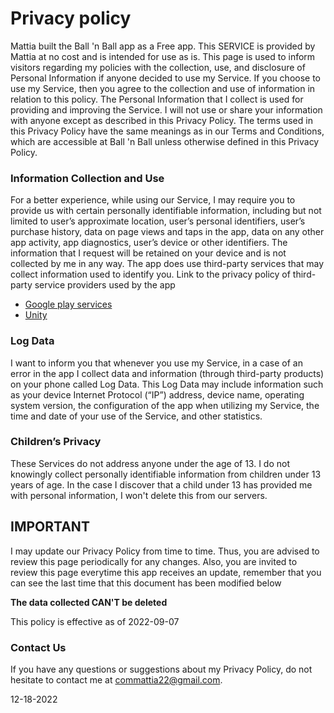 # Privacy policy
Mattia built the Ball 'n Ball app as a Free app. This SERVICE is provided by Mattia at no cost and is intended for use as is.
This page is used to inform visitors regarding my policies with the collection, use, and disclosure of Personal Information if anyone decided to use my Service.
If you choose to use my Service, then you agree to the collection and use of information in relation to this policy. The Personal Information that I collect is used for providing and improving the Service. I will not use or share your information with anyone except as described in this Privacy Policy.
The terms used in this Privacy Policy have the same meanings as in our Terms and Conditions, which are accessible at Ball 'n Ball unless otherwise defined in this Privacy Policy.

### Information Collection and Use
For a better experience, while using our Service, I may require you to provide us with certain personally identifiable information, including but not limited to user’s approximate location, user’s personal identifiers, user’s purchase history, data on page views and taps in the app, data on any other app activity, app diagnostics, user’s device or other identifiers. The information that I request will be retained on your device and is not collected by me in any way.
The app does use third-party services that may collect information used to identify you.
Link to the privacy policy of third-party service providers used by the app
* [Google play services](https://policies.google.com/privacy)
* [Unity](https://unity.com/legal/privacy-policy)

### Log Data
I want to inform you that whenever you use my Service, in a case of an error in the app I collect data and information (through third-party products) on your phone called Log Data. This Log Data may include information such as your device Internet Protocol (“IP”) address, device name, operating system version, the configuration of the app when utilizing my Service, the time and date of your use of the Service, and other statistics.

### Children’s Privacy
These Services do not address anyone under the age of 13. I do not knowingly collect personally identifiable information from children under 13 years of age. In the case I discover that a child under 13 has provided me with personal information, I won't delete this from our servers.

## IMPORTANT
I may update our Privacy Policy from time to time. Thus, you are advised to review this page periodically for any changes.
Also, you are invited to review this page everytime this app receives an update, remember that you can see the last time that this document has been modified below

**The data collected CAN'T be deleted**



This policy is effective as of 2022-09-07

### Contact Us
If you have any questions or suggestions about my Privacy Policy, do not hesitate to contact me at commattia22@gmail.com.



12-18-2022
